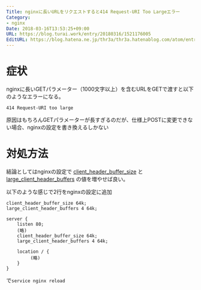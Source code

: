 ```yaml
---
Title: nginxに長いURLをリクエストすると414 Request-URI Too Largeエラー
Category:
- nginx
Date: 2018-03-16T13:53:25+09:00
URL: https://blog.turai.work/entry/20180316/1521176005
EditURL: https://blog.hatena.ne.jp/thr3a/thr3a.hatenablog.com/atom/entry/17391345971626190705
---
```


# 症状

nginxに長いGETパラメーター（1000文字以上）を含むURLをGETで渡すと以下のようなエラーになる。

```
414 Request-URI too large
```

原因はもちろんGETパラメーターが長すぎるのだが、仕様上POSTに変更できない場合、nginxの設定を書き換えるしかない

# 対処方法

結論としてはnginxの設定で [client_header_buffer_size](http://mogile.web.fc2.com/nginx/http/ngx_http_core_module.html#client_header_buffer_size) と [large_client_header_buffers](http://mogile.web.fc2.com/nginx/http/ngx_http_core_module.html#large_client_header_buffers) の値を増やせば良い。

以下のような感じで2行をnginxの設定に追加

```
client_header_buffer_size 64k;
large_client_header_buffers 4 64k;
```


```
server {
    listen 80;
    (略)
    client_header_buffer_size 64k;
    large_client_header_buffers 4 64k;

    location / {
         (略)
    }
}
```

で`service nginx reload`

